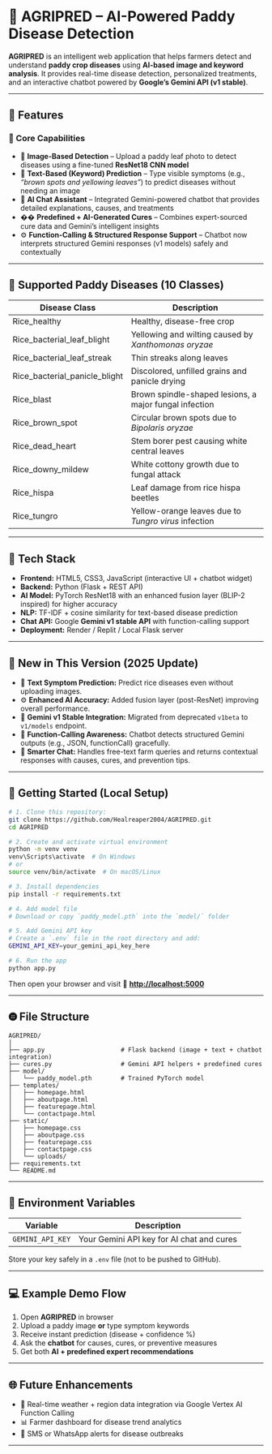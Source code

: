 # 🌾 AGRIPRED – AI-Powered Paddy Disease Detection

**AGRIPRED** is an intelligent web application that helps farmers detect and understand **paddy crop diseases** using **AI-based image and keyword analysis**.
It provides real-time disease detection, personalized treatments, and an interactive chatbot powered by **Google’s Gemini API (v1 stable)**.

---

## 🚀 Features

### 🌿 Core Capabilities

* 📸 **Image-Based Detection** – Upload a paddy leaf photo to detect diseases using a fine-tuned **ResNet18 CNN model**
* 🧠 **Text-Based (Keyword) Prediction** – Type visible symptoms (e.g., *“brown spots and yellowing leaves”*) to predict diseases without needing an image
* 💬 **AI Chat Assistant** – Integrated Gemini-powered chatbot that provides detailed explanations, causes, and treatments
* �� **Predefined + AI-Generated Cures** – Combines expert-sourced cure data and Gemini’s intelligent insights
* ⚙️ **Function-Calling & Structured Response Support** – Chatbot now interprets structured Gemini responses (v1 models) safely and contextually

---

## 🌾 Supported Paddy Diseases (10 Classes)

| Disease Class                 | Description                                            |
| ----------------------------- | ------------------------------------------------------ |
| Rice_healthy                  | Healthy, disease-free crop                             |
| Rice_bacterial_leaf_blight    | Yellowing and wilting caused by *Xanthomonas oryzae*   |
| Rice_bacterial_leaf_streak    | Thin streaks along leaves                              |
| Rice_bacterial_panicle_blight | Discolored, unfilled grains and panicle drying         |
| Rice_blast                    | Brown spindle-shaped lesions, a major fungal infection |
| Rice_brown_spot               | Circular brown spots due to *Bipolaris oryzae*         |
| Rice_dead_heart               | Stem borer pest causing white central leaves           |
| Rice_downy_mildew             | White cottony growth due to fungal attack              |
| Rice_hispa                    | Leaf damage from rice hispa beetles                    |
| Rice_tungro                   | Yellow-orange leaves due to *Tungro virus* infection   |

---

## 🧠 Tech Stack

* **Frontend:** HTML5, CSS3, JavaScript (interactive UI + chatbot widget)
* **Backend:** Python (Flask + REST API)
* **AI Model:** PyTorch ResNet18 with an enhanced fusion layer (BLIP-2 inspired) for higher accuracy
* **NLP:** TF-IDF + cosine similarity for text-based disease prediction
* **Chat API:** Google **Gemini v1 stable API** with function-calling support
* **Deployment:** Render / Replit / Local Flask server

---

## 🯩 New in This Version (2025 Update)

* 🧠 **Text Symptom Prediction:** Predict rice diseases even without uploading images.
* ⚙️ **Enhanced AI Accuracy:** Added fusion layer (post-ResNet) improving overall performance.
* 🤖 **Gemini v1 Stable Integration:** Migrated from deprecated `v1beta` to `v1/models` endpoint.
* 🯩 **Function-Calling Awareness:** Chatbot detects structured Gemini outputs (e.g., JSON, functionCall) gracefully.
* 💬 **Smarter Chat:** Handles free-text farm queries and returns contextual responses with causes, cures, and prevention tips.

---

## 🥪 Getting Started (Local Setup)

```bash
# 1. Clone this repository:
git clone https://github.com/Healreaper2004/AGRIPRED.git
cd AGRIPRED

# 2. Create and activate virtual environment
python -m venv venv
venv\Scripts\activate  # On Windows
# or
source venv/bin/activate  # On macOS/Linux

# 3. Install dependencies
pip install -r requirements.txt

# 4. Add model file
# Download or copy `paddy_model.pth` into the `model/` folder

# 5. Add Gemini API key
# Create a `.env` file in the root directory and add:
GEMINI_API_KEY=your_gemini_api_key_here

# 6. Run the app
python app.py
```

Then open your browser and visit 🔗 **[http://localhost:5000](http://localhost:5000)**

---

## 🤀 File Structure

```
AGRIPRED/
│
├── app.py                     # Flask backend (image + text + chatbot integration)
├── cures.py                   # Gemini API helpers + predefined cures
├── model/
│   └── paddy_model.pth        # Trained PyTorch model
├── templates/
│   ├── homepage.html
│   ├── aboutpage.html
│   ├── featurepage.html
│   └── contactpage.html
├── static/
│   ├── homepage.css
│   ├── aboutpage.css
│   ├── featurepage.css
│   ├── contactpage.css
│   └── uploads/
├── requirements.txt
└── README.md
```

---

## 🔐 Environment Variables

| Variable         | Description                               |
| ---------------- | ----------------------------------------- |
| `GEMINI_API_KEY` | Your Gemini API key for AI chat and cures |

Store your key safely in a `.env` file (not to be pushed to GitHub).

---

## 💻 Example Demo Flow

1. Open **AGRIPRED** in browser
2. Upload a paddy image **or** type symptom keywords
3. Receive instant prediction (disease + confidence %)
4. Ask the **chatbot** for causes, cures, or preventive measures
5. Get both **AI + predefined expert recommendations**

---

## 🌐 Future Enhancements

* 📡 Real-time weather + region data integration via Google Vertex AI Function Calling
* 📊 Farmer dashboard for disease trend analytics
* 🔔 SMS or WhatsApp alerts for disease outbreaks

---
